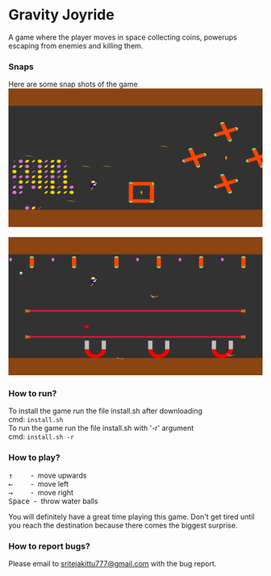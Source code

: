 Gravity Joyride
=========================

A game where the player moves in space collecting coins, powerups escaping from enemies and killing them.

### Snaps
Here are some snap shots of the game<br/>
![First block](./images/block_1.png)<br/><br/>
![Second block](./images/block_2.png)

### How to run?
To install the game run the file install.sh after downloading<br/>
cmd: `install.sh`<br/>
To run the game run the file install.sh with '-r' argument 
<br/>cmd: `install.sh -r`<br/>

### How to play?
<kbd>&uarr;</kbd>  &nbsp;&nbsp;&nbsp;&nbsp;&nbsp;&nbsp;&nbsp; - &nbsp;move upwards<br/>
<kbd>&larr;</kbd> &nbsp;&nbsp;&nbsp;&nbsp;&nbsp;&nbsp;&nbsp; - &nbsp;move left<br/>
<kbd>&rarr;</kbd> &nbsp;&nbsp;&nbsp;&nbsp;&nbsp;&nbsp;&nbsp; - &nbsp;move right<br/>
<kbd>Space</kbd> &nbsp;- &nbsp;throw water balls

You will definitely have a great time playing this game. Don't get tired until you reach the destination because there comes the biggest surprise.


### How to report bugs?
Please email to [sritejakittu777@gmail.com](mailto:sritejakittu777@gmail.com) with the bug report.
